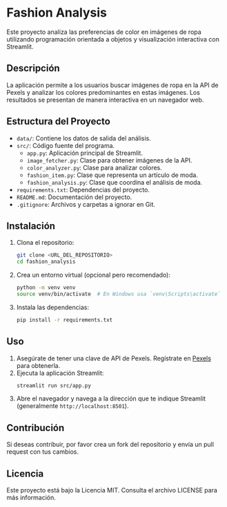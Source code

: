 # Fashion Analysis

Este proyecto analiza las preferencias de color en imágenes de ropa utilizando programación orientada a objetos y visualización interactiva con Streamlit.

## Descripción

La aplicación permite a los usuarios buscar imágenes de ropa en la API de Pexels y analizar los colores predominantes en estas imágenes. Los resultados se presentan de manera interactiva en un navegador web.

## Estructura del Proyecto

- `data/`: Contiene los datos de salida del análisis.
- `src/`: Código fuente del programa.
  - `app.py`: Aplicación principal de Streamlit.
  - `image_fetcher.py`: Clase para obtener imágenes de la API.
  - `color_analyzer.py`: Clase para analizar colores.
  - `fashion_item.py`: Clase que representa un artículo de moda.
  - `fashion_analysis.py`: Clase que coordina el análisis de moda.
- `requirements.txt`: Dependencias del proyecto.
- `README.md`: Documentación del proyecto.
- `.gitignore`: Archivos y carpetas a ignorar en Git.

## Instalación

1. Clona el repositorio:
    ```bash
    git clone <URL_DEL_REPOSITORIO>
    cd fashion_analysis
    ```

2. Crea un entorno virtual (opcional pero recomendado):
    ```bash
    python -m venv venv
    source venv/bin/activate  # En Windows usa `venv\Scripts\activate`
    ```

3. Instala las dependencias:
    ```bash
    pip install -r requirements.txt
    ```

## Uso

1. Asegúrate de tener una clave de API de Pexels. Regístrate en [Pexels](https://www.pexels.com/) para obtenerla.
2. Ejecuta la aplicación Streamlit:
    ```bash
    streamlit run src/app.py
    ```
3. Abre el navegador y navega a la dirección que te indique Streamlit (generalmente `http://localhost:8501`).

## Contribución

Si deseas contribuir, por favor crea un fork del repositorio y envía un pull request con tus cambios.

## Licencia

Este proyecto está bajo la Licencia MIT. Consulta el archivo LICENSE para más información.
